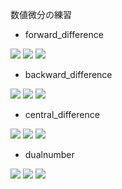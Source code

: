 数値微分の練習

* forward_difference
<img src="https://latex.codecogs.com/gif.latex?f'(x)&space;\approx&space;\frac{f(x&plus;h)-f(x)}{h}" />
<img src="https://latex.codecogs.com/gif.latex?h=2^{n},2^{n-1},2^{n-2},2^{n-3},\dots,2^{n-52}" />
<img src="https://latex.codecogs.com/gif.latex?n=\lfloor\log_2|f(x)|\rfloor" />

* backward_difference
<img src="https://latex.codecogs.com/gif.latex?f'(x)&space;\approx&space;\frac{f(x)-f(x-h)}{h}" />
<img src="https://latex.codecogs.com/gif.latex?h=2^{n},2^{n-1},2^{n-2},2^{n-3},\dots,2^{n-52}" />
<img src="https://latex.codecogs.com/gif.latex?n=\lfloor\log_2|f(x)|\rfloor" />

* central_difference
<img src="https://latex.codecogs.com/gif.latex?f'(x)&space;\approx&space;\frac{f(x&plus;h)-f(x-h)}{2h}" />
<img src="https://latex.codecogs.com/gif.latex?h=2^{n},2^{n-1},2^{n-2},2^{n-3},\dots,2^{n-52}" />
<img src="https://latex.codecogs.com/gif.latex?n=\lfloor\log_2|f(x)|\rfloor" />

* dualnumber
<img src="https://latex.codecogs.com/gif.latex?f(x&plus;\epsilon)=\begin{pmatrix}&space;f(x)&space;&&space;f'(x)\\&space;0&space;&&space;f(x)&space;\end{pmatrix}" />
<img src="https://latex.codecogs.com/gif.latex?\epsilon=\begin{pmatrix}&space;0&space;&&space;1\\&space;0&space;&&space;0&space;\end{pmatrix}\neq\begin{pmatrix}&space;0&space;&&space;0\\&space;0&space;&&space;0&space;\end{pmatrix}" />
<img src="https://latex.codecogs.com/gif.latex?\epsilon^2=\begin{pmatrix}&space;0&space;&&space;0\\&space;0&space;&&space;0&space;\end{pmatrix}" />
